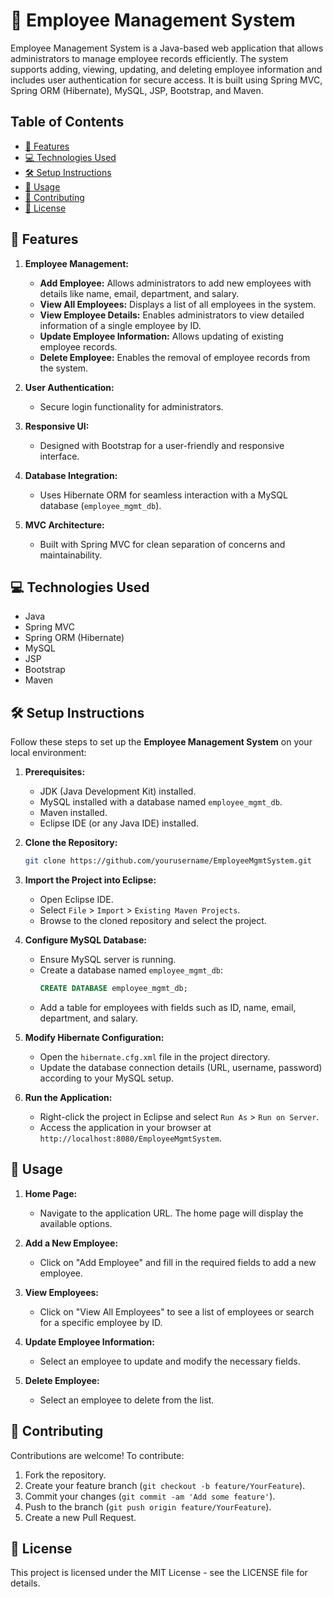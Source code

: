 # 🏢 Employee Management System

Employee Management System is a Java-based web application that allows administrators to manage employee records efficiently. The system supports adding, viewing, updating, and deleting employee information and includes user authentication for secure access. It is built using Spring MVC, Spring ORM (Hibernate), MySQL, JSP, Bootstrap, and Maven.

## Table of Contents

- [🌟 Features](#features)
- [💻 Technologies Used](#technologies-used)
- [🛠️ Setup Instructions](#setup-instructions)
- [🚀 Usage](#usage)
- [🤝 Contributing](#contributing)
- [📝 License](#license)

## 🌟 Features

1. **Employee Management:**
   - **Add Employee:** Allows administrators to add new employees with details like name, email, department, and salary.
   - **View All Employees:** Displays a list of all employees in the system.
   - **View Employee Details:** Enables administrators to view detailed information of a single employee by ID.
   - **Update Employee Information:** Allows updating of existing employee records.
   - **Delete Employee:** Enables the removal of employee records from the system.

2. **User Authentication:**
   - Secure login functionality for administrators.

3. **Responsive UI:**
   - Designed with Bootstrap for a user-friendly and responsive interface.

4. **Database Integration:**
   - Uses Hibernate ORM for seamless interaction with a MySQL database (`employee_mgmt_db`).

5. **MVC Architecture:**
   - Built with Spring MVC for clean separation of concerns and maintainability.

## 💻 Technologies Used

- Java
- Spring MVC
- Spring ORM (Hibernate)
- MySQL
- JSP
- Bootstrap
- Maven

## 🛠️ Setup Instructions

Follow these steps to set up the **Employee Management System** on your local environment:

1. **Prerequisites:**
   - JDK (Java Development Kit) installed.
   - MySQL installed with a database named `employee_mgmt_db`.
   - Maven installed.
   - Eclipse IDE (or any Java IDE) installed.

2. **Clone the Repository:**
   ```bash
   git clone https://github.com/yourusername/EmployeeMgmtSystem.git
   ```

3. **Import the Project into Eclipse:**
   - Open Eclipse IDE.
   - Select `File` > `Import` > `Existing Maven Projects`.
   - Browse to the cloned repository and select the project.

4. **Configure MySQL Database:**
   - Ensure MySQL server is running.
   - Create a database named `employee_mgmt_db`:
     ```sql
     CREATE DATABASE employee_mgmt_db;
     ```
   - Add a table for employees with fields such as ID, name, email, department, and salary.

5. **Modify Hibernate Configuration:**
   - Open the `hibernate.cfg.xml` file in the project directory.
   - Update the database connection details (URL, username, password) according to your MySQL setup.

6. **Run the Application:**
   - Right-click the project in Eclipse and select `Run As` > `Run on Server`.
   - Access the application in your browser at `http://localhost:8080/EmployeeMgmtSystem`.

## 🚀 Usage

1. **Home Page:**
   - Navigate to the application URL. The home page will display the available options.

2. **Add a New Employee:**
   - Click on "Add Employee" and fill in the required fields to add a new employee.

3. **View Employees:**
   - Click on "View All Employees" to see a list of employees or search for a specific employee by ID.

4. **Update Employee Information:**
   - Select an employee to update and modify the necessary fields.

5. **Delete Employee:**
   - Select an employee to delete from the list.

## 🤝 Contributing

Contributions are welcome! To contribute:

1. Fork the repository.
2. Create your feature branch (`git checkout -b feature/YourFeature`).
3. Commit your changes (`git commit -am 'Add some feature'`).
4. Push to the branch (`git push origin feature/YourFeature`).
5. Create a new Pull Request.

## 📝 License

This project is licensed under the MIT License - see the LICENSE file for details.
